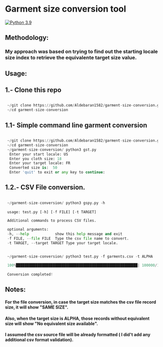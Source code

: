 # Garment size conversion tool


[![Python 3.9](https://img.shields.io/badge/python-3.9-blue.svg)](https://www.python.org/downloads/release/python-390/)





## Methodology: 
### My approach was based on trying to find out the starting locale size index to retrieve the equivalente target size value.

## Usage: 

## 1.- Clone this repo
```python

 ~/git clone https://github.com/Aldebaran1582/garment-size-conversion.git
 ~/cd garment-size-conversion
 ```

## 1.1- Simple command line garment conversion


```python

 ~/git clone https://github.com/Aldebaran1582/garment-size-conversion.git
 ~/cd garment-size-conversion
 ~/garment-size-conversion/ python3 gst.py 
  Enter your start locale: US
  Enter you cloth size: 18
  Enter your target locale: FR
  Converted size is:  50
  Enter 'quit' to exit or any key to continue:

```
             
## 1.2.- CSV File conversion.


```python

 ~/garment-size-conversion/ python3 gspy.py -h
 
 usage: test.py [-h] [-f FILE] [-t TARGET]

 Additional commands to process CSV files.

 optional arguments:
 -h, --help            show this help message and exit
 -f FILE, --file FILE  Type the csv file name to convert.
 -t TARGET, --target TARGET Type your target locale.

 
 ~/garment-size-conversion/ python3 test.py -f garments.csv -t ALPHA 
 
 100%████████████████████████████████████████████████████████| 100000/100000 [00:03<00:00, 32226.15it/s]
 
 Conversion completed! 
```

## Notes:

 ####  For the file conversion, in case the target size matches the csv file record size, it will show  "SAME SIZE".
 ####  Also, when the target size is ALPHA, those records without equivalent size will show "No equivalent size available".
 #### I assumed the csv source file will be already formatted ( I did't add any additional csv format validation).


